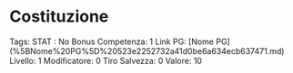 # Costituzione

Tags: STAT
: No
Bonus Competenza: 1
Link PG: [Nome PG] (%5BNome%20PG%5D%20523e2252732a41d0be6a634ecb637471.md)
Livello: 1
Modificatore: 0
Tiro Salvezza: 0
Valore: 10